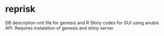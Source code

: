 # reprisk
DB description xml file for genesis and R Shiny codes for GUI using anubis API. Requires instalation of genesis and shiny server. 
